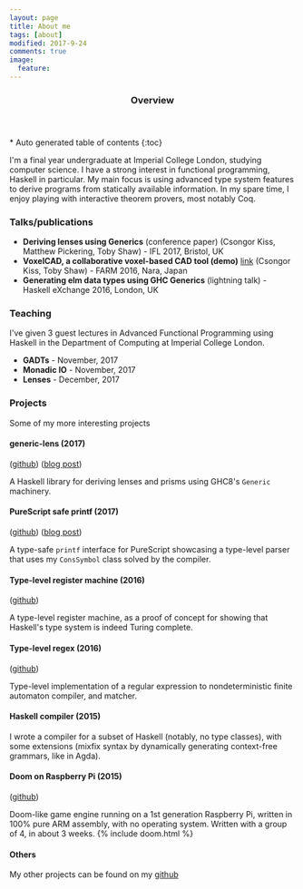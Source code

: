```yaml
---
layout: page
title: About me
tags: [about]
modified: 2017-9-24
comments: true
image:
  feature:
---
```


<section id="table-of-contents" class="toc">
  <header>
    <h3>Overview</h3>
  </header>
<div id="drawer" markdown="1">
*  Auto generated table of contents
{:toc}
</div>
</section><!-- /#table-of-contents -->

I'm a final year undergraduate at Imperial College London, studying computer
science. I have a strong interest in functional programming, Haskell in
particular. My main focus is using advanced type system features to derive
programs from statically available information. In my spare time, I enjoy
playing with interactive theorem provers, most notably Coq.

### Talks/publications
- **Deriving lenses using Generics** (conference paper)
    (Csongor Kiss, Matthew Pickering, Toby Shaw) - IFL 2017, Bristol, UK
- **VoxelCAD, a collaborative voxel-based CAD tool (demo)** [link](http://functional-art.org/2016/voxelcad.html)
    (Csongor Kiss, Toby Shaw) - FARM 2016, Nara, Japan
- **Generating elm data types using GHC Generics** (lightning talk) - Haskell eXchange 2016, London, UK

### Teaching
I've given 3 guest lectures in Advanced Functional Programming using Haskell in
the Department of Computing at Imperial College London.
- **GADTs** - November, 2017
- **Monadic IO** - November, 2017
- **Lenses** - December, 2017

### Projects
Some of my more interesting projects

#### generic-lens (2017)
([github](https://github.com/kcsongor/generic-lens)) ([blog post](/generic-lens/))

A Haskell library for deriving lenses and prisms using GHC8's `Generic` machinery.

#### PureScript safe printf (2017)
([github](https://github.com/kcsongor/purescript-safe-printf)) ([blog post](/purescript-safe-printf/))

A type-safe `printf` interface for PureScript showcasing a type-level parser
that uses my `ConsSymbol` class solved by the compiler.

#### Type-level register machine (2016)
([github](https://github.com/kcsongor/register-machine-type))

A type-level register machine, as a proof of concept for showing that Haskell's
type system is indeed Turing complete.

#### Type-level regex (2016)
([github](https://github.com/kcsongor/regex-type))

Type-level implementation of a regular expression to nondeterministic finite
automaton compiler, and matcher.

#### Haskell compiler (2015)
I wrote a compiler for a subset of Haskell (notably, no type classes), with
some extensions (mixfix syntax by dynamically generating context-free grammars,
like in Agda).

#### Doom on Raspberry Pi (2015)
([github](https://github.com/kcsongor/arm-doom))

Doom-like game engine running on a 1st generation Raspberry Pi, written in 100%
pure ARM assembly, with no operating system.
Written with a group of 4, in about 3 weeks.
{% include doom.html %}

#### Others
My other projects can be found on my [github](https://github.com/kcsongor)
